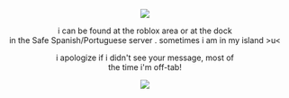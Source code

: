<p align="center">
<img src="https://github.com/user-attachments/assets/47d20ec9-c61b-4742-ae57-960237dd4d2f" />
</p>


<p align="center">
  i can be found at the roblox area or at the dock<br/>
  in the Safe Spanish/Portuguese server . sometimes i am in my island >u< <br/> 
 </p>

<p align="center">
i apologize if i didn't see your message, most of<br/>
the time i'm off-tab! 
</p>


<p align="center">
<img src="https://github.com/user-attachments/assets/df68e375-f645-458a-8acc-107d231ed2b3" />
</p>
